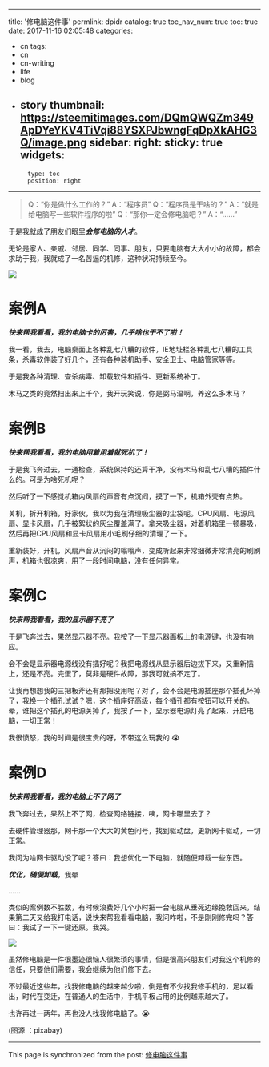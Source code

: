 
---
title: '修电脑这件事'
permlink: dpidr
catalog: true
toc_nav_num: true
toc: true
date: 2017-11-16 02:05:48
categories:
- cn
tags:
- cn
- cn-writing
- life
- blog
- story
thumbnail: https://steemitimages.com/DQmQWQZm349ApDYeYKV4TiVqi88YSXPJbwngFqDpXkAHG3Q/image.png
sidebar:
    right:
        sticky: true
widgets:
    -
        type: toc
        position: right
---


>Q：“你是做什么工作的？”
A：“程序员”
Q：“程序员是干啥的？”
A：“就是给电脑写一些软件程序的啦”
Q：“那你一定会修电脑吧？”
A：“......”

于是我就成了朋友们眼里***会修电脑的人才***。

无论是家人、亲戚、邻居、同学、同事、朋友，只要电脑有大大小小的故障，都会求助于我，我就成了一名苦逼的机修，这种状况持续至今。

![](https://steemitimages.com/DQmQWQZm349ApDYeYKV4TiVqi88YSXPJbwngFqDpXkAHG3Q/image.png)

# 案例A

***快来帮我看看，我的电脑卡的厉害，几乎啥也干不了啦！***

我一看，我去，电脑桌面上各种乱七八糟的软件，IE地址栏各种乱七八糟的工具条，杀毒软件装了好几个，还有各种装机助手、安全卫士、电脑管家等等。

于是我各种清理、查杀病毒、卸载软件和插件、更新系统补丁。

木马之类的竟然扫出来上千个，我开玩笑说，你是弼马温啊，养这么多木马？

# 案例B

***快来帮我看看，我的电脑用着用着就死机了！***

于是我飞奔过去，一通检查，系统保持的还算干净，没有木马和乱七八糟的插件什么的。可是为啥死机呢？

然后听了一下感觉机箱内风扇的声音有点沉闷，摸了一下，机箱外壳有点热。

关机，拆开机箱，好家伙，我以为我在清理吸尘器的尘袋呢。CPU风扇、电源风扇、显卡风扇，几乎被絮状的灰尘覆盖满了。拿来吸尘器，对着机箱里一顿暴吸，然后再把CPU风扇和显卡风扇用小毛刷仔细的清理了一下。

重新装好，开机，风扇声音从沉闷的嗡嗡声，变成听起来非常细微非常清亮的刷刷声，机箱也很凉爽，用了一段时间电脑，没有任何异常。

# 案例C

***快来帮我看看，我的显示器不亮了***

于是飞奔过去，果然显示器不亮。我按了一下显示器面板上的电源键，也没有响应。

会不会是显示器电源线没有插好呢？我把电源线从显示器后边拔下来，又重新插上，还是不亮。完蛋了，莫非是硬件故障，那我可就搞不定了。

让我再想想我的三把板斧还有那把没用呢？对了，会不会是电源插座那个插孔坏掉了，我换一个插孔试试？嗯，这个插座好高级，每个插孔都有按钮可以开关的。晕，谁把这个插孔的电源关掉了，我按了一下，显示器电源灯亮了起来，开启电脑，一切正常！

我很愤怒，我的时间是很宝贵的呀，不带这么玩我的 😭

# 案例D

***快来帮我看看，我的电脑上不了网了***

我飞奔过去，果然上不了网，检查网络链接，咦，网卡哪里去了？

去硬件管理器那，网卡那一个大大的黄色问号，找到驱动盘，更新网卡驱动，一切正常。

我问为啥网卡驱动没了呢？答曰：我想优化一下电脑，就随便卸载一些东西。

***优化，随便卸载***，我晕

......

类似的案例数不胜数，有时候浪费好几个小时把一台电脑从垂死边缘挽救回来，结果第二天又给我打电话，说快来帮我看看电脑，我问咋啦，不是刚刚修完吗？答曰：我试了一下一键还原。我哭。

![](https://steemitimages.com/DQmTQfphY9TuNo7LxfcYMPfghdBCmqiDezziabVGXcMhPLC/image.png)

虽然修电脑是一件很墨迹很恼人很繁琐的事情，但是很高兴朋友们对我这个机修的信任，只要他们需要，我会继续为他们修下去。

不过最近这些年，找我修电脑的越来越少啦，倒是有不少找我修手机的，足以看出，时代在变迁，在普通人的生活中，手机平板占用的比例越来越大了。

也许再过一两年，再也没人找我修电脑了。😭

(图源 ：pixabay)

- - -

This page is synchronized from the post: [修电脑这件事](https://steemit.com/@oflyhigh/dpidr)
